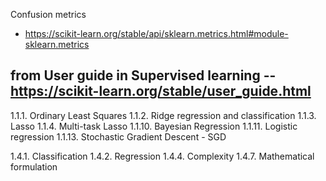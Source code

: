 Confusion metrics
- https://scikit-learn.org/stable/api/sklearn.metrics.html#module-sklearn.metrics


from User guide
in Supervised learning
-- https://scikit-learn.org/stable/user_guide.html
----- 
1.1.1. Ordinary Least Squares
1.1.2. Ridge regression and classification
1.1.3. Lasso
1.1.4. Multi-task Lasso
1.1.10. Bayesian Regression
1.1.11. Logistic regression
1.1.13. Stochastic Gradient Descent - SGD

1.4.1. Classification
1.4.2. Regression
1.4.4. Complexity
1.4.7. Mathematical formulation
